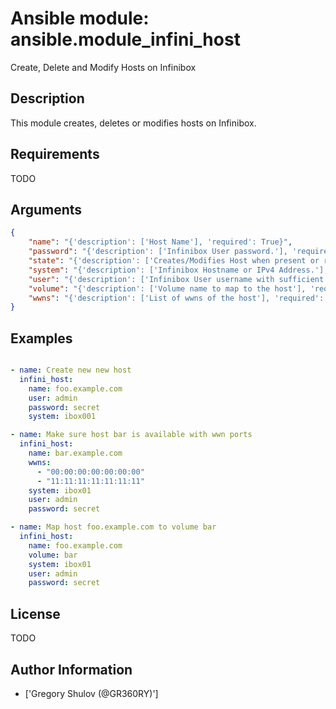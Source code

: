 # Ansible module: ansible.module_infini_host


Create, Delete and Modify Hosts on Infinibox

## Description

This module creates, deletes or modifies hosts on Infinibox.

## Requirements

TODO

## Arguments

``` json
{
    "name": "{'description': ['Host Name'], 'required': True}",
    "password": "{'description': ['Infinibox User password.'], 'required': False}",
    "state": "{'description': ['Creates/Modifies Host when present or removes when absent'], 'required': False, 'default': 'present', 'choices': ['present', 'absent']}",
    "system": "{'description': ['Infinibox Hostname or IPv4 Address.'], 'required': True}",
    "user": "{'description': ['Infinibox User username with sufficient priveledges ( see notes ).'], 'required': False}",
    "volume": "{'description': ['Volume name to map to the host'], 'required': False}",
    "wwns": "{'description': ['List of wwns of the host'], 'required': False}",
}
```

## Examples


``` yaml

- name: Create new new host
  infini_host:
    name: foo.example.com
    user: admin
    password: secret
    system: ibox001

- name: Make sure host bar is available with wwn ports
  infini_host:
    name: bar.example.com
    wwns:
      - "00:00:00:00:00:00:00"
      - "11:11:11:11:11:11:11"
    system: ibox01
    user: admin
    password: secret

- name: Map host foo.example.com to volume bar
  infini_host:
    name: foo.example.com
    volume: bar
    system: ibox01
    user: admin
    password: secret

```

## License

TODO

## Author Information
  - ['Gregory Shulov (@GR360RY)']
